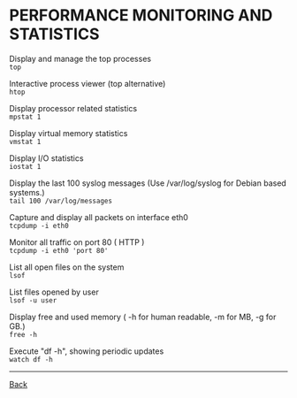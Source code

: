 # PERFORMANCE MONITORING AND STATISTICS
Display and manage the top processes  
`top`

Interactive process viewer (top alternative)  
`htop`

Display processor related statistics  
`mpstat 1`

Display virtual memory statistics  
`vmstat 1`

Display I/O statistics  
`iostat 1`

Display the last 100 syslog messages  (Use /var/log/syslog for Debian based   systems.)  
`tail 100 /var/log/messages`

Capture and display all packets on interface eth0  
`tcpdump -i eth0`

Monitor all traffic on port 80 ( HTTP )  
`tcpdump -i eth0 'port 80'`

List all open files on the system  
`lsof`

List files opened by user  
`lsof -u user`

Display free and used memory ( -h for human readable, -m for MB, -g for GB.)  
`free -h`

Execute "df -h", showing periodic updates  
`watch df -h`

---

[Back](../basic-command.md)